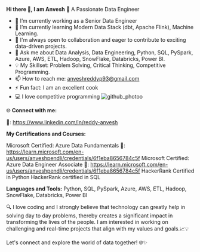 **Hi there 👋, I am Anvesh** 
🚀 A Passionate Data Engineer 

- 🔭 I’m currently working as a Senior Data Engineer
- 🌱 I’m currently learning Modern Data Stack (dbt, Apache Flink), Machine Learning. 
- 👯 I'm always open to collaboration and eager to contribute to exciting data-driven projects.                                                              
- 💬 Ask me about Data Analysis, Data Engineering, Python, SQL, PySpark, Azure, AWS, ETL, Hadoop, SnowFlake, Databricks, Power BI. 
- 💡 My Skillset: Problem Solving, Critical Thinking, Competitive Programming. 
- 📫 How to reach me: anveshreddyp93@gmail.com
- ⚡ Fun fact: I am an excellent cook
- 💻 I love competitive programming         ![github_photoo](https://github.com/reddy-anvesh/reddy-anvesh/assets/149987255/f131943f-bd48-4366-a594-e35b4d03eb09)

🌐 **Connect with me:**

🔗: https://www.linkedin.com/in/reddy-anvesh 

**My Certifications and Courses:**

Microsoft Certified: Azure Data Fundamentals 🔗: https://learn.microsoft.com/en-us/users/anveshpendli/credentials/6f1eba8656784c5f
Microsoft Certified: Azure Data Engineer Associate 🔗: https://learn.microsoft.com/en-us/users/anveshpendli/credentials/6f1eba8656784c5f
HackerRank Certified in Python
HackerRank certified in SQL 

**Languages and Tools:**
Python, SQL, PySpark, Azure, AWS, ETL, Hadoop, SnowFlake, Databricks, Power BI

🔍 I love coding and I strongly believe that technology can greatly help in solving day to day problems, thereby creates a significant impact in transforming the lives of the people. I am interested in working on challenging and real-time projects that align with my values and goals.📈💡

Let's connect and explore the world of data together! 🌐✨
